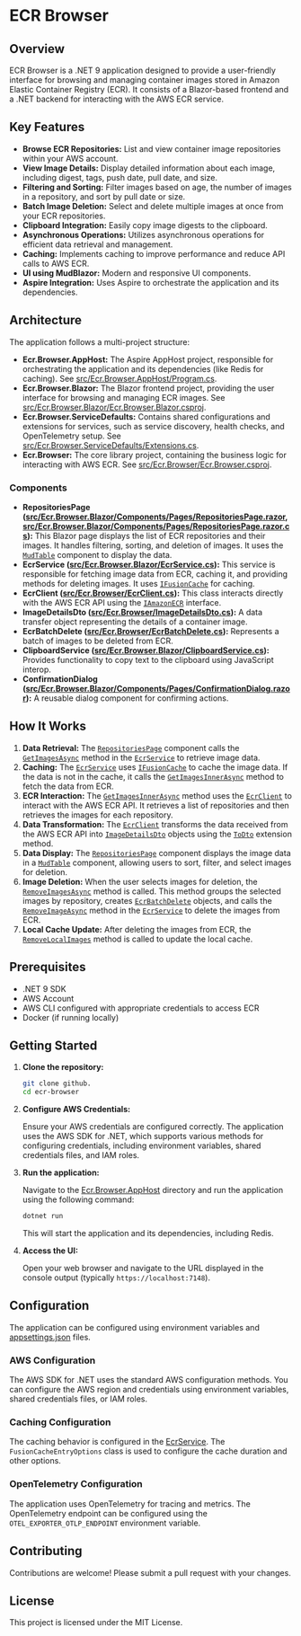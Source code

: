 # ECR Browser

## Overview

ECR Browser is a .NET 9 application designed to provide a user-friendly interface for browsing and managing container images stored in Amazon Elastic Container Registry (ECR). It consists of a Blazor-based frontend and a .NET backend for interacting with the AWS ECR service.

## Key Features

- **Browse ECR Repositories:** List and view container image repositories within your AWS account.
- **View Image Details:** Display detailed information about each image, including digest, tags, push date, pull date, and size.
- **Filtering and Sorting:** Filter images based on age, the number of images in a repository, and sort by pull date or size.
- **Batch Image Deletion:** Select and delete multiple images at once from your ECR repositories.
- **Clipboard Integration:** Easily copy image digests to the clipboard.
- **Asynchronous Operations:** Utilizes asynchronous operations for efficient data retrieval and management.
- **Caching:** Implements caching to improve performance and reduce API calls to AWS ECR.
- **UI using MudBlazor:** Modern and responsive UI components.
- **Aspire Integration:** Uses Aspire to orchestrate the application and its dependencies.

## Architecture

The application follows a multi-project structure:

- **Ecr.Browser.AppHost:** The Aspire AppHost project, responsible for orchestrating the application and its dependencies (like Redis for caching). See [src/Ecr.Browser.AppHost/Program.cs](src/Ecr.Browser.AppHost/Program.cs).
- **Ecr.Browser.Blazor:** The Blazor frontend project, providing the user interface for browsing and managing ECR images. See [src/Ecr.Browser.Blazor/Ecr.Browser.Blazor.csproj](src/Ecr.Browser.Blazor/Ecr.Browser.Blazor.csproj).
- **Ecr.Browser.ServiceDefaults:** Contains shared configurations and extensions for services, such as service discovery, health checks, and OpenTelemetry setup. See [src/Ecr.Browser.ServiceDefaults/Extensions.cs](src/Ecr.Browser.ServiceDefaults/Extensions.cs).
- **Ecr.Browser:** The core library project, containing the business logic for interacting with AWS ECR. See [src/Ecr.Browser/Ecr.Browser.csproj](src/Ecr.Browser/Ecr.Browser.csproj).

### Components

- **RepositoriesPage ([src/Ecr.Browser.Blazor/Components/Pages/RepositoriesPage.razor](src/Ecr.Browser.Blazor/Components/Pages/RepositoriesPage.razor), [src/Ecr.Browser.Blazor/Components/Pages/RepositoriesPage.razor.cs](src/Ecr.Browser.Blazor/Components/Pages/RepositoriesPage.razor.cs)):** This Blazor page displays the list of ECR repositories and their images. It handles filtering, sorting, and deletion of images. It uses the [`MudTable`](src/Ecr.Browser.Blazor/Components/Pages/RepositoriesPage.razor.cs) component to display the data.
- **EcrService ([src/Ecr.Browser.Blazor/EcrService.cs](src/Ecr.Browser.Blazor/EcrService.cs)):** This service is responsible for fetching image data from ECR, caching it, and providing methods for deleting images. It uses [`IFusionCache`](src/Ecr.Browser.Blazor/EcrService.cs) for caching.
- **EcrClient ([src/Ecr.Browser/EcrClient.cs](src/Ecr.Browser/EcrClient.cs)):** This class interacts directly with the AWS ECR API using the [`IAmazonECR`](src/Ecr.Browser/EcrClient.cs) interface.
- **ImageDetailsDto ([src/Ecr.Browser/ImageDetailsDto.cs](src/Ecr.Browser/ImageDetailsDto.cs)):** A data transfer object representing the details of a container image.
- **EcrBatchDelete ([src/Ecr.Browser/EcrBatchDelete.cs](src/Ecr.Browser/EcrBatchDelete.cs)):** Represents a batch of images to be deleted from ECR.
- **ClipboardService ([src/Ecr.Browser.Blazor/ClipboardService.cs](src/Ecr.Browser.Blazor/ClipboardService.cs)):** Provides functionality to copy text to the clipboard using JavaScript interop.
- **ConfirmationDialog ([src/Ecr.Browser.Blazor/Components/Pages/ConfirmationDialog.razor](src/Ecr.Browser.Blazor/Components/Pages/ConfirmationDialog.razor)):** A reusable dialog component for confirming actions.

## How It Works

1. **Data Retrieval:** The [`RepositoriesPage`](src/Ecr.Browser.Blazor/Components/Pages/RepositoriesPage.razor.cs) component calls the [`GetImagesAsync`](src/Ecr.Browser.Blazor/EcrService.cs) method in the [`EcrService`](src/Ecr.Browser.Blazor/EcrService.cs) to retrieve image data.
2. **Caching:** The [`EcrService`](src/Ecr.Browser.Blazor/EcrService.cs) uses [`IFusionCache`](src/Ecr.Browser.Blazor/EcrService.cs) to cache the image data. If the data is not in the cache, it calls the [`GetImagesInnerAsync`](src/Ecr.Browser.Blazor/EcrService.cs) method to fetch the data from ECR.
3. **ECR Interaction:** The [`GetImagesInnerAsync`](src/Ecr.Browser.Blazor/EcrService.cs) method uses the [`EcrClient`](src/Ecr.Browser/EcrClient.cs) to interact with the AWS ECR API. It retrieves a list of repositories and then retrieves the images for each repository.
4. **Data Transformation:** The [`EcrClient`](src/Ecr.Browser/EcrClient.cs) transforms the data received from the AWS ECR API into [`ImageDetailsDto`](src/Ecr.Browser/ImageDetailsDto.cs) objects using the [`ToDto`](src/Ecr.Browser/Extensions.cs) extension method.
5. **Data Display:** The [`RepositoriesPage`](src/Ecr.Browser.Blazor/Components/Pages/RepositoriesPage.razor.cs) component displays the image data in a [`MudTable`](src/Ecr.Browser.Blazor/Components/Pages/RepositoriesPage.razor.cs) component, allowing users to sort, filter, and select images for deletion.
6. **Image Deletion:** When the user selects images for deletion, the [`RemoveImagesAsync`](src/Ecr.Browser.Blazor/Components/Pages/RepositoriesPage.razor.cs) method is called. This method groups the selected images by repository, creates [`EcrBatchDelete`](src/Ecr.Browser/EcrBatchDelete.cs) objects, and calls the [`RemoveImageAsync`](src/Ecr.Browser.Blazor/EcrService.cs) method in the [`EcrService`](src/Ecr.Browser.Blazor/EcrService.cs) to delete the images from ECR.
7. **Local Cache Update:** After deleting the images from ECR, the [`RemoveLocalImages`](src/Ecr.Browser.Blazor/EcrService.cs) method is called to update the local cache.

## Prerequisites

- .NET 9 SDK
- AWS Account
- AWS CLI configured with appropriate credentials to access ECR
- Docker (if running locally)

## Getting Started

1. **Clone the repository:**

    ```bash
    git clone github.
    cd ecr-browser
    ```

2. **Configure AWS Credentials:**

    Ensure your AWS credentials are configured correctly. The application uses the AWS SDK for .NET, which supports various methods for configuring credentials, including environment variables, shared credentials files, and IAM roles.

3. **Run the application:**

    Navigate to the [Ecr.Browser.AppHost](/src/Ecr.Browser.AppHost/) directory and run the application using the following command:

    ```bash
    dotnet run
    ```

    This will start the application and its dependencies, including Redis.

4. **Access the UI:**

    Open your web browser and navigate to the URL displayed in the console output (typically `https://localhost:7148`).

## Configuration

The application can be configured using environment variables and [appsettings.json](/src/Ecr.Browser.Blazor/appsettings.json) files.

### AWS Configuration

The AWS SDK for .NET uses the standard AWS configuration methods. You can configure the AWS region and credentials using environment variables, shared credentials files, or IAM roles.

### Caching Configuration

The caching behavior is configured in the [EcrService](/src/Ecr.Browser.Blazor/EcrService.cs). The `FusionCacheEntryOptions` class is used to configure the cache duration and other options.

### OpenTelemetry Configuration

The application uses OpenTelemetry for tracing and metrics. The OpenTelemetry endpoint can be configured using the `OTEL_EXPORTER_OTLP_ENDPOINT` environment variable.

## Contributing

Contributions are welcome! Please submit a pull request with your changes.

## License

This project is licensed under the MIT License.
